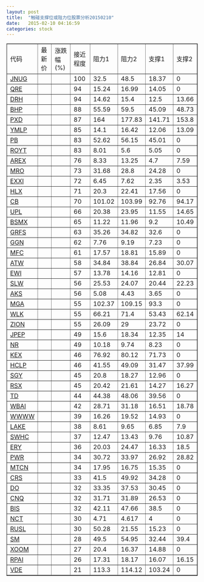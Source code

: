 ```yaml
---
layout: post
title:  "触碰支撑位或阻力位股票分析20150210"
date:   2015-02-10 04:16:59
categories: stock
---
```

<script type="text/javascript">
var stockList = []
stockList.push('gb_jnug');
stockList.push('gb_qre');
stockList.push('gb_drh');
stockList.push('gb_bhp');
stockList.push('gb_pxd');
stockList.push('gb_ymlp');
stockList.push('gb_pb');
stockList.push('gb_royt');
stockList.push('gb_arex');
stockList.push('gb_mro');
stockList.push('gb_exxi');
stockList.push('gb_hlx');
stockList.push('gb_cb');
stockList.push('gb_upl');
stockList.push('gb_bsmx');
stockList.push('gb_grfs');
stockList.push('gb_ggn');
stockList.push('gb_mfc');
stockList.push('gb_atw');
stockList.push('gb_ewi');
stockList.push('gb_slw');
stockList.push('gb_aks');
stockList.push('gb_mga');
stockList.push('gb_wlk');
stockList.push('gb_zion');
stockList.push('gb_jpep');
stockList.push('gb_nr');
stockList.push('gb_kex');
stockList.push('gb_hclp');
stockList.push('gb_sgy');
stockList.push('gb_rsx');
stockList.push('gb_td');
stockList.push('gb_wbai');
stockList.push('gb_wwww');
stockList.push('gb_lake');
stockList.push('gb_swhc');
stockList.push('gb_ery');
stockList.push('gb_pwr');
stockList.push('gb_mtcn');
stockList.push('gb_crs');
stockList.push('gb_do');
stockList.push('gb_cnq');
stockList.push('gb_bis');
stockList.push('gb_nct');
stockList.push('gb_rusl');
stockList.push('gb_sm');
stockList.push('gb_xoom');
stockList.push('gb_rpai');
stockList.push('gb_vde');
</script>
<table border="1">
 <tr>
 <td>代码</td>
 <td>最新价</td>
 <td>涨跌幅(%)</td>
 <td>接近程度</td>
 <td>阻力1</td>
 <td>阻力2</td>
 <td>支撑1</td>
 <td>支撑2</td>
</tr>
  <tr id="jnug" class="red">
  <td><a href="http://stock.finance.sina.com.cn/usstock/quotes/JNUG.html" target="_blank">JNUG</a></td><td></td><td></td><td>100</td><td>32.5</td><td>48.5</td><td>18.37</td><td>0</td></tr>
  <tr id="qre" class="red">
  <td><a href="http://stock.finance.sina.com.cn/usstock/quotes/QRE.html" target="_blank">QRE</a></td><td></td><td></td><td>94</td><td>15.24</td><td>16.99</td><td>14.05</td><td>0</td></tr>
  <tr id="drh" class="red">
  <td><a href="http://stock.finance.sina.com.cn/usstock/quotes/DRH.html" target="_blank">DRH</a></td><td></td><td></td><td>94</td><td>14.62</td><td>15.4</td><td>12.5</td><td>13.66</td></tr>
  <tr id="bhp" class="green">
  <td><a href="http://stock.finance.sina.com.cn/usstock/quotes/BHP.html" target="_blank">BHP</a></td><td></td><td></td><td>88</td><td>55.59</td><td>59.5</td><td>45.09</td><td>48.73</td></tr>
  <tr id="pxd" class="green">
  <td><a href="http://stock.finance.sina.com.cn/usstock/quotes/PXD.html" target="_blank">PXD</a></td><td></td><td></td><td>87</td><td>164</td><td>177.83</td><td>141.71</td><td>153.8</td></tr>
  <tr id="ymlp" class="green">
  <td><a href="http://stock.finance.sina.com.cn/usstock/quotes/YMLP.html" target="_blank">YMLP</a></td><td></td><td></td><td>85</td><td>14.1</td><td>16.42</td><td>12.06</td><td>13.09</td></tr>
  <tr id="pb" class="red">
  <td><a href="http://stock.finance.sina.com.cn/usstock/quotes/PB.html" target="_blank">PB</a></td><td></td><td></td><td>83</td><td>52.62</td><td>56.15</td><td>45.01</td><td>0</td></tr>
  <tr id="royt" class="red">
  <td><a href="http://stock.finance.sina.com.cn/usstock/quotes/ROYT.html" target="_blank">ROYT</a></td><td></td><td></td><td>83</td><td>8.01</td><td>5.6</td><td>5.05</td><td>0</td></tr>
  <tr id="arex" class="red">
  <td><a href="http://stock.finance.sina.com.cn/usstock/quotes/AREX.html" target="_blank">AREX</a></td><td></td><td></td><td>76</td><td>8.33</td><td>13.25</td><td>4.7</td><td>7.59</td></tr>
  <tr id="mro" class="red">
  <td><a href="http://stock.finance.sina.com.cn/usstock/quotes/MRO.html" target="_blank">MRO</a></td><td></td><td></td><td>73</td><td>31.68</td><td>28.8</td><td>24.28</td><td>0</td></tr>
  <tr id="exxi" class="green">
  <td><a href="http://stock.finance.sina.com.cn/usstock/quotes/EXXI.html" target="_blank">EXXI</a></td><td></td><td></td><td>72</td><td>6.45</td><td>7.62</td><td>2.35</td><td>3.53</td></tr>
  <tr id="hlx" class="red">
  <td><a href="http://stock.finance.sina.com.cn/usstock/quotes/HLX.html" target="_blank">HLX</a></td><td></td><td></td><td>71</td><td>20.3</td><td>22.41</td><td>17.56</td><td>0</td></tr>
  <tr id="cb" class="red">
  <td><a href="http://stock.finance.sina.com.cn/usstock/quotes/CB.html" target="_blank">CB</a></td><td></td><td></td><td>70</td><td>101.02</td><td>103.99</td><td>92.76</td><td>94.17</td></tr>
  <tr id="upl" class="green">
  <td><a href="http://stock.finance.sina.com.cn/usstock/quotes/UPL.html" target="_blank">UPL</a></td><td></td><td></td><td>66</td><td>20.38</td><td>23.95</td><td>11.55</td><td>14.65</td></tr>
  <tr id="bsmx" class="red">
  <td><a href="http://stock.finance.sina.com.cn/usstock/quotes/BSMX.html" target="_blank">BSMX</a></td><td></td><td></td><td>65</td><td>11.22</td><td>11.96</td><td>9.2</td><td>10.49</td></tr>
  <tr id="grfs" class="red">
  <td><a href="http://stock.finance.sina.com.cn/usstock/quotes/GRFS.html" target="_blank">GRFS</a></td><td></td><td></td><td>63</td><td>35.26</td><td>34.82</td><td>32.6</td><td>0</td></tr>
  <tr id="ggn" class="red">
  <td><a href="http://stock.finance.sina.com.cn/usstock/quotes/GGN.html" target="_blank">GGN</a></td><td></td><td></td><td>62</td><td>7.76</td><td>9.19</td><td>7.23</td><td>0</td></tr>
  <tr id="mfc" class="red">
  <td><a href="http://stock.finance.sina.com.cn/usstock/quotes/MFC.html" target="_blank">MFC</a></td><td></td><td></td><td>61</td><td>17.57</td><td>18.81</td><td>15.89</td><td>0</td></tr>
  <tr id="atw" class="red">
  <td><a href="http://stock.finance.sina.com.cn/usstock/quotes/ATW.html" target="_blank">ATW</a></td><td></td><td></td><td>58</td><td>34.84</td><td>38.84</td><td>26.84</td><td>30.07</td></tr>
  <tr id="ewi" class="red">
  <td><a href="http://stock.finance.sina.com.cn/usstock/quotes/EWI.html" target="_blank">EWI</a></td><td></td><td></td><td>57</td><td>13.78</td><td>14.16</td><td>12.81</td><td>0</td></tr>
  <tr id="slw" class="green">
  <td><a href="http://stock.finance.sina.com.cn/usstock/quotes/SLW.html" target="_blank">SLW</a></td><td></td><td></td><td>56</td><td>25.53</td><td>24.07</td><td>20.44</td><td>22.23</td></tr>
  <tr id="aks" class="red">
  <td><a href="http://stock.finance.sina.com.cn/usstock/quotes/AKS.html" target="_blank">AKS</a></td><td></td><td></td><td>56</td><td>5.08</td><td>4.43</td><td>3.65</td><td>0</td></tr>
  <tr id="mga" class="red">
  <td><a href="http://stock.finance.sina.com.cn/usstock/quotes/MGA.html" target="_blank">MGA</a></td><td></td><td></td><td>55</td><td>102.37</td><td>109.15</td><td>93.3</td><td>0</td></tr>
  <tr id="wlk" class="red">
  <td><a href="http://stock.finance.sina.com.cn/usstock/quotes/WLK.html" target="_blank">WLK</a></td><td></td><td></td><td>55</td><td>66.21</td><td>71.4</td><td>53.43</td><td>62.14</td></tr>
  <tr id="zion" class="red">
  <td><a href="http://stock.finance.sina.com.cn/usstock/quotes/ZION.html" target="_blank">ZION</a></td><td></td><td></td><td>55</td><td>26.09</td><td>29</td><td>23.72</td><td>0</td></tr>
  <tr id="jpep" class="red">
  <td><a href="http://stock.finance.sina.com.cn/usstock/quotes/JPEP.html" target="_blank">JPEP</a></td><td></td><td></td><td>49</td><td>15.6</td><td>18.34</td><td>12.35</td><td>14</td></tr>
  <tr id="nr" class="red">
  <td><a href="http://stock.finance.sina.com.cn/usstock/quotes/NR.html" target="_blank">NR</a></td><td></td><td></td><td>49</td><td>10.18</td><td>9.74</td><td>8.23</td><td>0</td></tr>
  <tr id="kex" class="red">
  <td><a href="http://stock.finance.sina.com.cn/usstock/quotes/KEX.html" target="_blank">KEX</a></td><td></td><td></td><td>46</td><td>76.92</td><td>80.12</td><td>71.73</td><td>0</td></tr>
  <tr id="hclp" class="green">
  <td><a href="http://stock.finance.sina.com.cn/usstock/quotes/HCLP.html" target="_blank">HCLP</a></td><td></td><td></td><td>46</td><td>41.55</td><td>49.09</td><td>31.47</td><td>37.99</td></tr>
  <tr id="sgy" class="red">
  <td><a href="http://stock.finance.sina.com.cn/usstock/quotes/SGY.html" target="_blank">SGY</a></td><td></td><td></td><td>45</td><td>20.8</td><td>18.27</td><td>12.96</td><td>0</td></tr>
  <tr id="rsx" class="green">
  <td><a href="http://stock.finance.sina.com.cn/usstock/quotes/RSX.html" target="_blank">RSX</a></td><td></td><td></td><td>45</td><td>20.42</td><td>21.61</td><td>14.27</td><td>16.27</td></tr>
  <tr id="td" class="red">
  <td><a href="http://stock.finance.sina.com.cn/usstock/quotes/TD.html" target="_blank">TD</a></td><td></td><td></td><td>44</td><td>44.38</td><td>48.06</td><td>39.56</td><td>0</td></tr>
  <tr id="wbai" class="green">
  <td><a href="http://stock.finance.sina.com.cn/usstock/quotes/WBAI.html" target="_blank">WBAI</a></td><td></td><td></td><td>42</td><td>28.71</td><td>31.18</td><td>16.51</td><td>18.78</td></tr>
  <tr id="wwww" class="red">
  <td><a href="http://stock.finance.sina.com.cn/usstock/quotes/WWWW.html" target="_blank">WWWW</a></td><td></td><td></td><td>39</td><td>16.26</td><td>19.52</td><td>14.93</td><td>0</td></tr>
  <tr id="lake" class="green">
  <td><a href="http://stock.finance.sina.com.cn/usstock/quotes/LAKE.html" target="_blank">LAKE</a></td><td></td><td></td><td>38</td><td>8.61</td><td>9.65</td><td>6.85</td><td>7.9</td></tr>
  <tr id="swhc" class="red">
  <td><a href="http://stock.finance.sina.com.cn/usstock/quotes/SWHC.html" target="_blank">SWHC</a></td><td></td><td></td><td>37</td><td>12.47</td><td>13.43</td><td>9.76</td><td>10.87</td></tr>
  <tr id="ery" class="green">
  <td><a href="http://stock.finance.sina.com.cn/usstock/quotes/ERY.html" target="_blank">ERY</a></td><td></td><td></td><td>36</td><td>20.03</td><td>24.47</td><td>16.33</td><td>18.5</td></tr>
  <tr id="pwr" class="green">
  <td><a href="http://stock.finance.sina.com.cn/usstock/quotes/PWR.html" target="_blank">PWR</a></td><td></td><td></td><td>34</td><td>30.72</td><td>33.97</td><td>26.92</td><td>28.82</td></tr>
  <tr id="mtcn" class="red">
  <td><a href="http://stock.finance.sina.com.cn/usstock/quotes/MTCN.html" target="_blank">MTCN</a></td><td></td><td></td><td>34</td><td>17.95</td><td>16.75</td><td>15.35</td><td>0</td></tr>
  <tr id="crs" class="red">
  <td><a href="http://stock.finance.sina.com.cn/usstock/quotes/CRS.html" target="_blank">CRS</a></td><td></td><td></td><td>33</td><td>41.5</td><td>49.92</td><td>34.28</td><td>0</td></tr>
  <tr id="do" class="green">
  <td><a href="http://stock.finance.sina.com.cn/usstock/quotes/DO.html" target="_blank">DO</a></td><td></td><td></td><td>32</td><td>33.35</td><td>37.53</td><td>30.45</td><td>0</td></tr>
  <tr id="cnq" class="red">
  <td><a href="http://stock.finance.sina.com.cn/usstock/quotes/CNQ.html" target="_blank">CNQ</a></td><td></td><td></td><td>32</td><td>31.71</td><td>31.89</td><td>26.53</td><td>0</td></tr>
  <tr id="bis" class="green">
  <td><a href="http://stock.finance.sina.com.cn/usstock/quotes/BIS.html" target="_blank">BIS</a></td><td></td><td></td><td>32</td><td>42.11</td><td>47.66</td><td>38.5</td><td>0</td></tr>
  <tr id="nct" class="green">
  <td><a href="http://stock.finance.sina.com.cn/usstock/quotes/NCT.html" target="_blank">NCT</a></td><td></td><td></td><td>30</td><td>4.71</td><td>4.617</td><td>4</td><td>0</td></tr>
  <tr id="rusl" class="red">
  <td><a href="http://stock.finance.sina.com.cn/usstock/quotes/RUSL.html" target="_blank">RUSL</a></td><td></td><td></td><td>30</td><td>50.28</td><td>21.55</td><td>15.23</td><td>0</td></tr>
  <tr id="sm" class="red">
  <td><a href="http://stock.finance.sina.com.cn/usstock/quotes/SM.html" target="_blank">SM</a></td><td></td><td></td><td>28</td><td>49.5</td><td>54.95</td><td>32.44</td><td>39.4</td></tr>
  <tr id="xoom" class="red">
  <td><a href="http://stock.finance.sina.com.cn/usstock/quotes/XOOM.html" target="_blank">XOOM</a></td><td></td><td></td><td>27</td><td>20.4</td><td>16.37</td><td>14.88</td><td>0</td></tr>
  <tr id="rpai" class="red">
  <td><a href="http://stock.finance.sina.com.cn/usstock/quotes/RPAI.html" target="_blank">RPAI</a></td><td></td><td></td><td>26</td><td>17.31</td><td>18.17</td><td>16.07</td><td>16.15</td></tr>
  <tr id="vde" class="red">
  <td><a href="http://stock.finance.sina.com.cn/usstock/quotes/VDE.html" target="_blank">VDE</a></td><td></td><td></td><td>21</td><td>113.3</td><td>114.12</td><td>103.24</td><td>0</td></tr>
</table>
